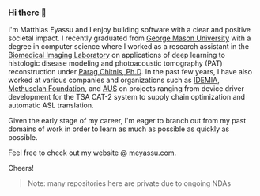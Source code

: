 ### Hi there 👋

I'm Matthias Eyassu and I enjoy building software with a clear and positive societal impact. I recently graduated from [George Mason University](https://www.gmu.edu/) with a degree in computer science where I worked as a research assistant in the [Biomedical Imaging Laboratory](https://bmil.bioengineering.gmu.edu/) on applications of deep learning to histologic disease modeling and photoacoustic tomography (PAT) reconstruction under [Parag Chitnis, Ph.D](https://www.gmu.edu/profiles/pchitnis-0). In the past few years, I have also worked at various companies and organizations such as [IDEMIA](https://www.idemia.com/), [Methuselah Foundation](https://www.mfoundation.org/), and [AUS](https://www.aus.edu/) on projects ranging from device driver development for the TSA CAT-2 system to supply chain optimization and automatic ASL translation.

Given the early stage of my career, I'm eager to branch out from my past domains of work in order to learn as much as possible as quickly as possible.

Feel free to check out my website @ [meyassu.com](meyassu.com).

Cheers!
&nbsp;
> Note: many repositories here are private due to ongoing NDAs

<!--
**meyassu/meyassu** is a ✨ _special_ ✨ repository because its `README.md` (this file) appears on your GitHub profile.

Here are some ideas to get you started:

- 🔭 I’m currently working on ...
- 🌱 I’m currently learning ...
- 👯 I’m looking to collaborate on ...
- 🤔 I’m looking for help with ...
- 💬 Ask me about ...
- 📫 How to reach me: ...
- 😄 Pronouns: ...
- ⚡ Fun fact: ...
-->
